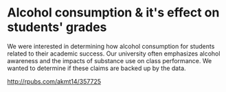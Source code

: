 # Alcohol consumption & it's effect on students' grades

We were interested in determining how alcohol consumption for students related to their academic success. Our university often emphasizes alcohol awareness and the impacts of substance use on class performance. We wanted to determine if these claims are backed up by the data.

http://rpubs.com/akmt14/357725
